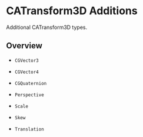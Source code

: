 # CATransform3D Additions

Additional CATransform3D types.

## Overview

- ``CGVector3``
- ``CGVector4``
- ``CGQuaternion``

- ``Perspective``
- ``Scale``
- ``Skew``
- ``Translation``
